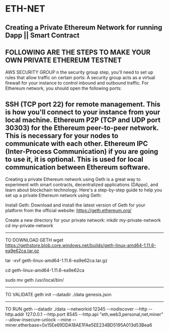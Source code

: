# ETH-NET
Creating a Private Ethereum Network for running Dapp || Smart Contract
-----------------------------------------------------------------------------
FOLLOWING ARE THE STEPS TO MAKE YOUR OWN PRIVATE ETHEREUM TESTNET
-------------------------------------------------------------------------------
AWS SECURITY GROUP
n the security group step, you'll need to set up rules that allow traffic on certain ports: A security group acts as a virtual firewall for your instance to control inbound and outbound traffic. For Ethereum network, you should open the following ports:

SSH (TCP port 22) for remote management. This is how you'll connect to your instance from your local machine.
Ethereum P2P (TCP and UDP port 30303) for the Ethereum peer-to-peer network. This is necessary for your nodes to communicate with each other.
Ethereum IPC (Inter-Process Communication) if you are going to use it, it is optional. This is used for local communication between Ethereum software.
-------------------------------------------------------------------------------

Creating a private Ethereum network using Geth is a great way to experiment with smart contracts, decentralized applications (DApps), and learn about blockchain technology. Here's a step-by-step guide to help you set up a private Ethereum network using Geth:

Install Geth: Download and install the latest version of Geth for your platform from the official website: https://geth.ethereum.org/

Create a new directory for your private network:
mkdir my-private-network
cd my-private-network

-----------------------------------------------------------------------------------------
TO DOWNLOAD GETH
wget https://gethstore.blob.core.windows.net/builds/geth-linux-amd64-1.11.6-ea9e62ca.tar.gz

tar -xvf geth-linux-amd64-1.11.6-ea9e62ca.tar.gz

cd geth-linux-amd64-1.11.6-ea9e62ca

sudo mv geth /usr/local/bin/

-------------------------------------------------------------------------------------------
TO VALIDATE
geth init --datadir ./data genesis.json

-----------------------------------------------------------------------------------------------
TO RUN
geth --datadir ./data --networkid 12345 --nodiscover --http --http.addr 127.0.0.1 --http.port 8545 --http.api "eth,web3,personal,net,miner" --allow-insecure-unlock --mine --miner.etherbase=0x15Ee69DDA18AE1FAe5EE234BD5195A013d53Bea6
